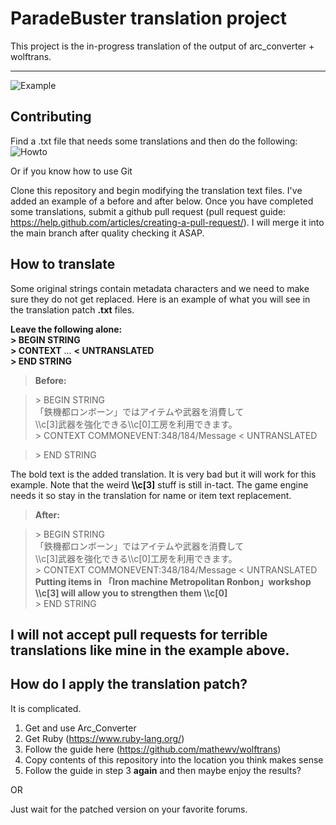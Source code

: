 ParadeBuster translation project
===================


This project is the in-progress translation of the output of arc_converter + wolftrans.

----------
![Example](http://i.imgur.com/QIUMZKN.png)

Contributing
-------------

Find a .txt file that needs some translations and then do the following:
![Howto](http://i.imgur.com/R1JG2QZ.png)

Or if you know how to use Git

Clone this repository and begin modifying the translation text files. I've added an example of a before and after below. Once you have completed some translations, submit a github pull request (pull request guide: https://help.github.com/articles/creating-a-pull-request/). I will merge it into the main branch after quality checking it ASAP.


How to translate
-------------

Some original strings contain metadata characters and we need to make sure they do not get replaced.
Here is an example of what you will see in the translation patch **.txt** files.

**Leave the following alone:**  
  **\> BEGIN STRING**  
  **\> CONTEXT** ... **< UNTRANSLATED**  
  **\> END STRING**  
  
> **Before:**

> \> BEGIN STRING  
>「鉄機都ロンボーン」ではアイテムや武器を消費して  
>\\\c\[3]武器を強化できる\\\c\[0]工房を利用できます。  
>\> CONTEXT COMMONEVENT:348/184/Message < UNTRANSLATED  

>\> END STRING

The bold text is the added translation. It is very bad but it will work for this example. Note that the weird **\\\c[3]** stuff is still in-tact. The game engine needs it so stay in the translation for name or item text replacement.
> **After:**

> \> BEGIN STRING  
>「鉄機都ロンボーン」ではアイテムや武器を消費して  
>\\\c\[3]武器を強化できる\\\c\[0]工房を利用できます。  
>\> CONTEXT COMMONEVENT:348/184/Message < UNTRANSLATED  
> **Putting items in 「Iron machine Metropolitan Ronbon」workshop**  
> **\\\c\[3] will allow you to strengthen them \\\c\[0]**  
>\> END STRING


I will not accept pull requests for terrible translations like mine in the example above.
-------------


How do I apply the translation patch?
-------------

It is complicated.  
1) Get and use Arc_Converter  
2) Get Ruby (https://www.ruby-lang.org/)  
3) Follow the guide here (https://github.com/mathewv/wolftrans)  
4) Copy contents of this repository into the location you think makes sense  
5) Follow the guide in step 3 **again** and then maybe enjoy the results?  

OR

Just wait for the patched version on your favorite forums.
